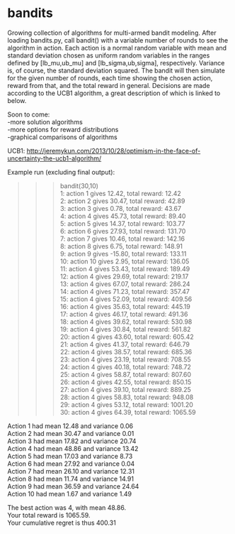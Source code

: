 bandits
=======

Growing collection of algorithms for multi-armed bandit modeling. After loading bandits.py, call bandit() with a variable number of rounds to see the algorithm in action. Each action is a normal random variable with mean and standard deviation chosen as uniform random variables in the ranges defined by [lb_mu,ub_mu] and [lb_sigma,ub,sigma], respectively. Variance is, of course, the standard deviation squared. The bandit will then simulate for the given number of rounds, each time showing the chosen action, reward from that, and the total reward in general. Decisions are made according to the UCB1 algorithm, a great description of which is linked to below.

Soon to come:  
-more solution algorithms   
-more options for reward distributions   
-graphical comparisons of algorithms   

UCB1:
http://jeremykun.com/2013/10/28/optimism-in-the-face-of-uncertainty-the-ucb1-algorithm/

Example run (excluding final output):  
>>> bandit(30,10)  
1: action 1 gives 12.42, total reward: 12.42  
2: action 2 gives 30.47, total reward: 42.89  
3: action 3 gives 0.78, total reward: 43.67   
4: action 4 gives 45.73, total reward: 89.40    
5: action 5 gives 14.37, total reward: 103.77  
6: action 6 gives 27.93, total reward: 131.70  
7: action 7 gives 10.46, total reward: 142.16  
8: action 8 gives 6.75, total reward: 148.91  
9: action 9 gives -15.80, total reward: 133.11  
10: action 10 gives 2.95, total reward: 136.05  
11: action 4 gives 53.43, total reward: 189.49  
12: action 4 gives 29.69, total reward: 219.17  
13: action 4 gives 67.07, total reward: 286.24  
14: action 4 gives 71.23, total reward: 357.47  
15: action 4 gives 52.09, total reward: 409.56  
16: action 4 gives 35.63, total reward: 445.19  
17: action 4 gives 46.17, total reward: 491.36  
18: action 4 gives 39.62, total reward: 530.98  
19: action 4 gives 30.84, total reward: 561.82  
20: action 4 gives 43.60, total reward: 605.42  
21: action 4 gives 41.37, total reward: 646.79  
22: action 4 gives 38.57, total reward: 685.36  
23: action 4 gives 23.19, total reward: 708.55  
24: action 4 gives 40.18, total reward: 748.72  
25: action 4 gives 58.87, total reward: 807.60  
26: action 4 gives 42.55, total reward: 850.15  
27: action 4 gives 39.10, total reward: 889.25  
28: action 4 gives 58.83, total reward: 948.08  
29: action 4 gives 53.12, total reward: 1001.20  
30: action 4 gives 64.39, total reward: 1065.59  
  
Action 1 had mean 12.48 and variance 0.06  
Action 2 had mean 30.47 and variance 0.01  
Action 3 had mean 17.82 and variance 20.74  
Action 4 had mean 48.86 and variance 13.42  
Action 5 had mean 17.03 and variance 8.73  
Action 6 had mean 27.92 and variance 0.04  
Action 7 had mean 26.10 and variance 12.31  
Action 8 had mean 11.74 and variance 14.91  
Action 9 had mean 36.59 and variance 24.64  
Action 10 had mean 1.67 and variance 1.49  
  
The best action was 4, with mean 48.86.  
Your total reward is 1065.59.  
Your cumulative regret is thus 400.31   

